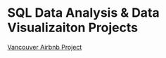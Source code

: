 # SQL Data Analysis & Data Visualizaiton Projects

[Vancouver Airbnb Project](https://github.com/PapazF/PortfolioProjects/blob/main/Vancouver%20Airbnb%20Data%20Analysis.sql)

